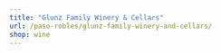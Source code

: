 ```yaml
---
title: "Glunz Family Winery & Cellars"
url: /paso-robles/glunz-family-winery-and-cellars/
shop: wine
---
```

